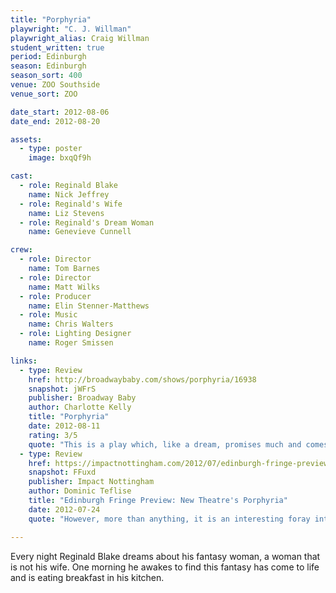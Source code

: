 ```yaml
---
title: "Porphyria"
playwright: "C. J. Willman"
playwright_alias: Craig Willman
student_written: true
period: Edinburgh
season: Edinburgh
season_sort: 400
venue: ZOO Southside
venue_sort: ZOO

date_start: 2012-08-06
date_end: 2012-08-20

assets:
  - type: poster
    image: bxqQf9h

cast:
  - role: Reginald Blake
    name: Nick Jeffrey
  - role: Reginald's Wife
    name: Liz Stevens
  - role: Reginald's Dream Woman
    name: Genevieve Cunnell

crew:
  - role: Director
    name: Tom Barnes
  - role: Director
    name: Matt Wilks
  - role: Producer
    name: Elin Stenner-Matthews
  - role: Music
    name: Chris Walters
  - role: Lighting Designer
    name: Roger Smissen

links:
  - type: Review
    href: http://broadwaybaby.com/shows/porphyria/16938
    snapshot: jWFrS
    publisher: Broadway Baby
    author: Charlotte Kelly
    title: "Porphyria"
    date: 2012-08-11
    rating: 3/5
    quote: "This is a play which, like a dream, promises much and comes tantalisingly close to delivering. The cast give nuanced performances, there is some clever writing, and the Rubiks-cube-like set is a treat."
  - type: Review
    href: https://impactnottingham.com/2012/07/edinburgh-fringe-preview-new-theatres-porphyria/
    snapshot: FFuxd
    publisher: Impact Nottingham
    author: Dominic Teflise
    title: "Edinburgh Fringe Preview: New Theatre's Porphyria"
    date: 2012-07-24
    quote: "However, more than anything, it is an interesting foray into the nature of dreams, and what can become of people who enter into them. Reginald’s dreams end up costing more than either the dream woman or his wife could realise but, as Deleuze once said, ‘If you’re trapped in the dream of the other, you’re fucked’."

---
```

Every night Reginald Blake dreams about his fantasy woman, a woman that is not his wife. One morning he awakes to find this fantasy has come to life and is eating breakfast in his kitchen.
